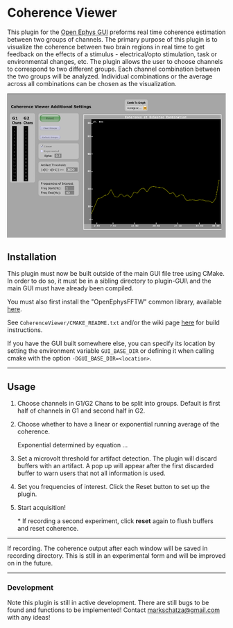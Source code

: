 # Coherence Viewer
This plugin for the [Open Ephys GUI](https://github.com/open-ephys/plugin-GUI) preforms real time coherence estimation between two groups of channels. The primary purpose of this plugin is to visualize the coherence between two brain regions in real time to get feedback on the effects of a stimulus - electrical/opto stimulation, task or environmental changes, etc. The plugin allows the user to choose channels to correspond to two different groups. Each channel combination between the two groups will be analyzed. Individual combinations or the average across all combinations can be chosen as the visualization.


![alt text](coherence-canvas.PNG "User Interface for Coherence Viewer")


## Installation
This plugin must now be built outside of the main GUI file tree using CMake. In order to do so, it must be in a sibling directory to plugin-GUI\\ and the main GUI must have already been compiled.

You must also first install the "OpenEphysFFTW" common library, available [here](https://github.com/tne-lab/OpenEphysFFTW/tree/master).

See `CoherenceViewer/CMAKE_README.txt` and/or the wiki page [here](https://open-ephys.atlassian.net/wiki/spaces/OEW/pages/1259110401/Plugin+CMake+Builds) for build instructions.

If you have the GUI built somewhere else, you can specify its location by setting the environment variable `GUI_BASE_DIR` or defining it when calling cmake with the option `-DGUI_BASE_DIR=<location>`.

----
## Usage
1. Choose channels in G1/G2 Chans to be split into groups. Default is first half of channels in G1 and second half in G2.
2. Choose whether to have a linear or exponential running average of the coherence.

   Exponential determined by equation ...
3. Set a microvolt threshold for artifact detection. The plugin will discard buffers with an artifact. A pop up will appear after the first discarded buffer to warn users that not all information is used.
4. Set you frequencies of interest. Click the Reset button to set up the plugin.
5. Start acquisition!

   \* If recording a second experiment, click **reset** again to flush buffers and reset coherence.

----
If recording. The coherence output after each window will be saved in recording directory.
This is still in an experimental form and will be improved on in the future.

----
### Development
Note this plugin is still in active development. There are still bugs to be found and functions to be implemented! Contact <markschatza@gmail.com> with any ideas!
